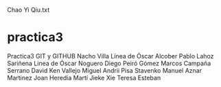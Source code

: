 Chao Yi Qiu.txt
# practica3
Practica3 GIT y GITHUB
Nacho Villa
Línea de Óscar Alcober
Pablo Lahoz Sariñena
Linea de Óscar Noguero
Diego Peiró Gómez
Marcos Campaña Serrano
David Ken Vallejo Miguel
Andrii Pisa Stavenko
Manuel Aznar Martinez
Joan Heredia Martí
Jieke Xie
Teresa Esteban
